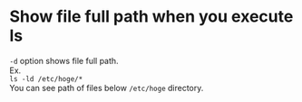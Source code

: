 # Show file full path when you execute ls  
`-d` option shows file full path.  
Ex.  
`ls -ld /etc/hoge/*`  
You can see path of files below `/etc/hoge` directory.  
